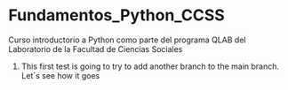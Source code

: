 # Fundamentos_Python_CCSS
Curso introductorio a Python como parte del programa QLAB del Laboratorio de la Facultad de Ciencias Sociales


1. This first test is going to try to add another branch to the main branch. Let´s see how it goes
